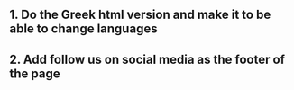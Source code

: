 ## 1. Do the Greek html version and make it to be able to change languages
## 2. Add follow us on social media as the footer of the page
